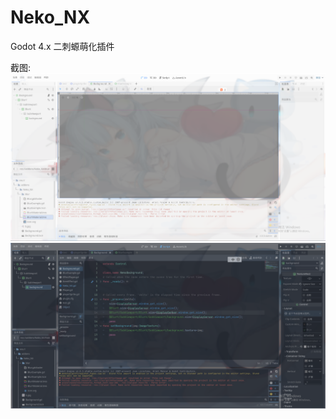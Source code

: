 # Neko_NX
Godot 4.x 二刺螈萌化插件

截图:
![](https://raw.githubusercontent.com/mikuYongh/Neko_NX/master/show0.png?token=GHSAT0AAAAAACBGCNUNYMKK6IGSKJKX3VCUZITGKLA)
![](https://raw.githubusercontent.com/mikuYongh/Neko_NX/master/show1.png?token=GHSAT0AAAAAACBGCNUNZYQ4UXYINUL47NZKZITGLGQ)
